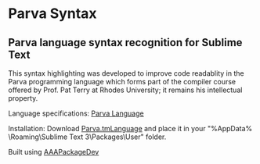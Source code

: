 # Parva Syntax
Parva language syntax recognition for Sublime Text
-----------

This syntax highlighting was developed to improve code readablity in the Parva programming language which forms part of the compiler course offered by Prof. Pat Terry at Rhodes University; it remains his intellectual property.

Language specifications: [Parva Language](http://www.cs.ru.ac.za/courses/CSc301/Translators/parva.htm)

Installation: Download [Parva.tmLanguage](https://github.com/muskatel/Parva_Syntax/blob/master/Parva.tmLanguage) and place it in your "%AppData% \Roaming\Sublime Text 3\Packages\User" folder.

Built using [AAAPackageDev](https://github.com/SublimeText/AAAPackageDev)

